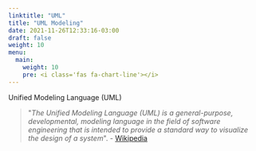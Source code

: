 ```yaml
---
linktitle: "UML"
title: "UML Modeling"
date: 2021-11-26T12:33:16-03:00
draft: false
weight: 10
menu:
  main:
    weight: 10
    pre: <i class='fas fa-chart-line'></i>
---
```


Unified Modeling Language (UML)

> "*The Unified Modeling Language (UML) is a general-purpose, developmental, modeling language in the field of software engineering that is intended to provide a standard way to visualize the design of a system*". - [Wikipedia](https://en.wikipedia.org/wiki/Unified_Modeling_Language)